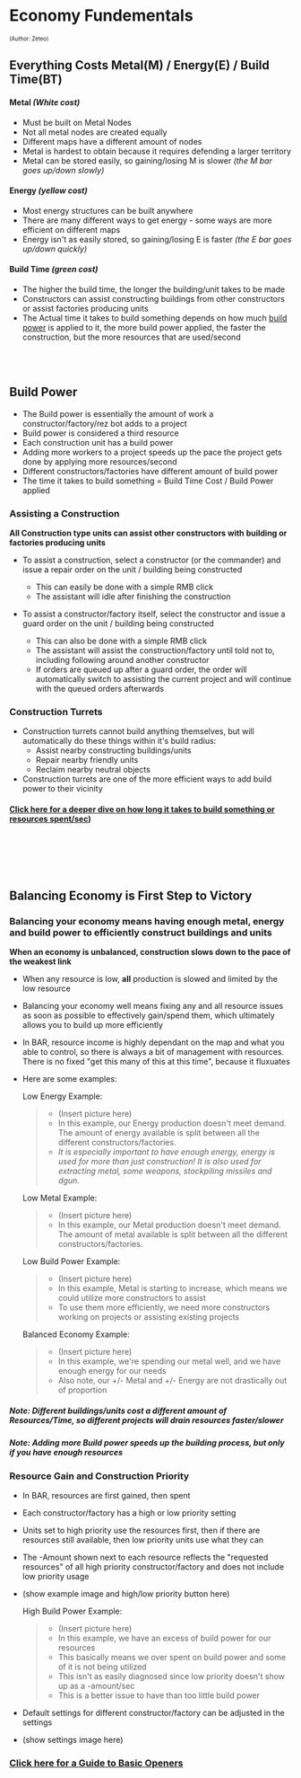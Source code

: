 [BP]: https://github.com/Zete0/Guides/blob/main/Starter/Basic%20Economy.md#build-power

# Economy Fundementals 
<sup><sup>(Author: Zeteo)</sup></sup>

## Everything Costs Metal(M) / Energy(E) / Build Time(BT)

#### Metal *(White cost)*
- Must be built on Metal Nodes
- Not all metal nodes are created equally
- Different maps have a different amount of nodes
- Metal is hardest to obtain because it requires defending a larger territory
- Metal can be stored easily, so gaining/losing M is slower *(the M bar goes up/down slowly)*
#### Energy *(yellow cost)*
- Most energy structures can be built anywhere
- There are many different ways to get energy - some ways are more efficient on different maps
- Energy isn't as easily stored, so gaining/losing E is faster *(the E bar goes up/down quickly)*
#### Build Time *(green cost)*
- The higher the build time, the longer the building/unit takes to be made
- Constructors can assist constructing buildings from other constructors or assist factories producing units
- The Actual time it takes to build something depends on how much [build power][bp] is applied to it, the more build power applied, the faster the construction, but the more resources that are used/second

<br></br>
## Build Power
- The Build power is essentially the amount of work a constructor/factory/rez bot adds to a project
- Build power is considered a third resource
- Each construction unit has a build power
- Adding more workers to a project speeds up the pace the project gets done by applying more resources/second
- Different constructors/factories have different amount of build power
- The time it takes to build something = Build Time Cost / Build Power applied

### Assisting a Construction

**All Construction type units can assist other constructors with building or factories producing units**

- To assist a construction, select a constructor (or the commander) and issue a repair order on the unit / building being constructed
	- This can easily be done with a simple RMB click
	- The assistant will idle after finishing the construction

- To assist a constructor/factory itself, select the constructor and issue a guard order on the unit / building being constructed
	- This can also be done with a simple RMB click
	- The assistant will assist the construction/factory until told not to, including following around another constructor
 	- If orders are queued up after a guard order, the order will automatically switch to assisting the current project and will continue with the queued orders afterwards

### Construction Turrets

- Construction turrets cannot build anything themselves, but will automatically do these things within it's build radius:
  	- Assist nearby constructing buildings/units
	- Repair nearby friendly units
	- Reclaim nearby neutral objects
- Construction turrets are one of the more efficient ways to add build power to their vicinity

#### [Click here for a deeper dive on how long it takes to build something or resources spent/sec](https://github.com/Zete0/Guides/blob/main/Technical/Calculating%20Resources%20Spent.md))

<br></br><br></br>
## Balancing Economy is First Step to Victory

### Balancing your economy means having enough metal, energy and build power to efficiently construct buildings and units

**When an economy is unbalanced, construction slows down to the pace of the weakest link**

- When any resource is low, __all__ production is slowed and limited by the low resource
- Balancing your economy well means fixing any and all resource issues as soon as possible to effectively gain/spend them, which ultimately allows you to build up more efficiently
- In BAR, resource income is highly dependant on the map and what you able to control, so there is always a bit of management with resources. There is no fixed "get this many of this at this time", because it fluxuates

- Here are some examples:

	Low Energy Example:
	> - (Insert picture here)
	> - In this example, our Energy production doesn't meet demand. The amount of energy available is split between all the different constructors/factories.
	> - *It is especially important to have enough energy, energy is used for more than just construction! It is also used for extracting metal, some weapons, stockpiling missiles and dgun.*

	Low Metal Example:
	> - (Insert picture here)
	> - In this example, our Metal production doesn't meet demand. The amount of metal available is split between all the different constructors/factories.

	Low Build Power Example:
	> - (Insert picture here)
	> - In this example, Metal is starting to increase, which means we could utilize more constructors to assist
	> - To use them more efficiently, we need more constructors working on projects or assisting existing projects

	Balanced Economy Example:
	> - (Insert picture here)
	> - In this example, we're spending our metal well, and we have enough energy for our needs
	> - Also note, our +/- Metal and +/- Energy are not drastically out of proportion

##### ***Note:** Different buildings/units cost a different amount of Resources/Time, so different projects will drain resources faster/slower* 
##### ***Note:** Adding more Build power speeds up the building process, but only if you have enough resources* 

### Resource Gain and Construction Priority

- In BAR, resources are first gained, then spent
- Each constructor/factory has a high or low priority setting
- Units set to high priority use the resources first, then if there are resources still available, then low priority units use what they can
- The -Amount shown next to each resource reflects the "requested resources" of all high priority constructor/factory and does not include low priority usage
- (show example image and high/low priority button here)
  
	High Build Power Example:
	> - (Insert picture here)
	> - In this example, we have an excess of build power for our resources
	> - This basically means we over spent on build power and some of it is not being utilized
	> - This isn't as easily diagnosed since low priority doesn't show up as a -amount/sec
	> - This is a better issue to have than too little build power
- Default settings for different constructor/factory can be adjusted in the settings
- (show settings image here)





### [Click here for a Guide to Basic Openers](https://github.com/Zete0/Guides/blob/main/Basics/1%20Basic%20Openers.md)





